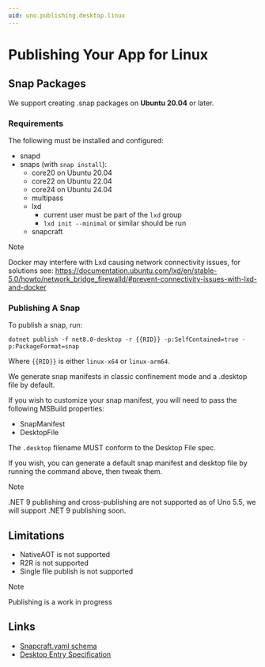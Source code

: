 ```yaml
---
uid: uno.publishing.desktop.linux
---
```


# Publishing Your App for Linux

## Snap Packages

We support creating .snap packages on **Ubuntu 20.04** or later.

### Requirements

The following must be installed and configured:

- snapd
- snaps (with `snap install`):
  - core20 on Ubuntu 20.04
  - core22 on Ubuntu 22.04
  - core24 on Ubuntu 24.04
  - multipass
  - lxd
    - current user must be part of the `lxd` group
    - `lxd init --minimal` or similar should be run
  - snapcraft

> [!NOTE]
> Docker may interfere with Lxd causing network connectivity issues, for solutions see: https://documentation.ubuntu.com/lxd/en/stable-5.0/howto/network_bridge_firewalld/#prevent-connectivity-issues-with-lxd-and-docker

### Publishing A Snap

To publish a snap, run:

```shell
dotnet publish -f net8.0-desktop -r {{RID}} -p:SelfContained=true -p:PackageFormat=snap
```

Where `{{RID}}` is either `linux-x64` or `linux-arm64`.

We generate snap manifests in classic confinement mode and a .desktop file by default.

If you wish to customize your snap manifest, you will need to pass the following MSBuild properties:

- SnapManifest
- DesktopFile

The `.desktop` filename MUST conform to the Desktop File spec.

If you wish, you can generate a default snap manifest and desktop file by running the command above, then tweak them.

> [!NOTE]
> .NET 9 publishing and cross-publishing are not supported as of Uno 5.5, we will support .NET 9 publishing soon.

## Limitations

- NativeAOT is not supported
- R2R is not supported
- Single file publish is not supported

> [!NOTE]
> Publishing is a work in progress

## Links

- [Snapcraft.yaml schema](https://snapcraft.io/docs/snapcraft-yaml-schema)
- [Desktop Entry Specification](https://specifications.freedesktop.org/desktop-entry-spec/latest)
